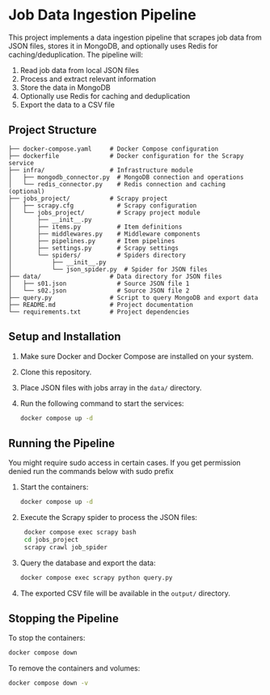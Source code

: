 # Job Data Ingestion Pipeline

This project implements a data ingestion pipeline that scrapes job data from JSON files, stores it in MongoDB, and optionally uses Redis for caching/deduplication.
The pipeline will:
1. Read job data from local JSON files
2. Process and extract relevant information
3. Store the data in MongoDB
4. Optionally use Redis for caching and deduplication
5. Export the data to a CSV file

## Project Structure

```
├── docker-compose.yaml     # Docker Compose configuration
├── dockerfile              # Docker configuration for the Scrapy service
├── infra/                  # Infrastructure module
│   ├── mongodb_connector.py  # MongoDB connection and operations
│   └── redis_connector.py    # Redis connection and caching (optional)
├── jobs_project/           # Scrapy project
│   ├── scrapy.cfg            # Scrapy configuration
│   └── jobs_project/         # Scrapy project module
│       ├── __init__.py
│       ├── items.py          # Item definitions
│       ├── middlewares.py    # Middleware components
│       ├── pipelines.py      # Item pipelines
│       ├── settings.py       # Scrapy settings
│       └── spiders/          # Spiders directory
│           ├── __init__.py
│           └── json_spider.py  # Spider for JSON files
├── data/                   # Data directory for JSON files
│   ├── s01.json              # Source JSON file 1
│   └── s02.json              # Source JSON file 2
├── query.py                # Script to query MongoDB and export data
├── README.md               # Project documentation
└── requirements.txt        # Project dependencies
```

## Setup and Installation

1. Make sure Docker and Docker Compose are installed on your system.
2. Clone this repository.
3. Place JSON files with jobs array in the `data/` directory.
4. Run the following command to start the services:

   ```bash
   docker compose up -d
   ```

## Running the Pipeline

You might require sudo access in certain cases. If you get permission denied run the commands below with sudo prefix

1. Start the containers:

   ```bash
   docker compose up -d
   ```

2. Execute the Scrapy spider to process the JSON files:

   ```bash
    docker compose exec scrapy bash
    cd jobs_project
    scrapy crawl job_spider

   ```

3. Query the database and export the data:

   ```bash
   docker compose exec scrapy python query.py
   ```

4. The exported CSV file will be available in the `output/` directory.

## Stopping the Pipeline

To stop the containers:

```bash
docker compose down
```

To remove the containers and volumes:

```bash
docker compose down -v
```
